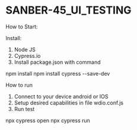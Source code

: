 # SANBER-45_UI_TESTING

How to Start:

Install:
  1. Node JS
  2. Cypress.io
  3. Install package.json with command

npm install
npm install cypress --save-dev

How to run

  1. Connect to your device android or IOS
  2. Setup desired capabilities in file wdio.conf.js
  3. Run test

npx cypress open
npx cypress run

